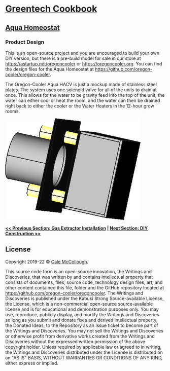 # [Greentech Cookbook](../)

## [Aqua Homeostat](./)

### Product Design

This is an open-source project and you are encouraged to build your own DIY version, but there is a pre-build model for sale in our store at <https://astartup.net/oregoncooler> or <https://oregoncooler.org>. You can find the design files for the Aqua Homeostat at <https://github.com/oregon-cooler/oregon-cooler>.

The Oregon-Cooler Aqua HACV is just a mockup made of stainless steel plates. The system uses one solenoid valve for all of the units to drain at once. This allows for the water to be gravity feed into the top of the unit, the water can either cool or heat the room, and the water can then be drained right back to either the cooler or the Water Heaters in the 12-hour grow rooms.

![Drawing of the front of the Aqua HAC Vent](oregon-cooler.aqua_hacv.front.png)

**[<< Previous Section: Gas Extractor Installation](../gas_extractor/installation) | [Next Section: DIY Construction >>](diy_construction.md)**

## License

Copyright 2019-22 © [Cale McCollough](https://cookingwithcale.org).

This source code form is an open-source innovation, the Writings and Discoveries, that was written by and contains intellectual property that consists of documents, files, source code, technology design files, art, and other content contained this file, folder and the GitHub repository located at <https://github.com/oregon-cooler/oregoncooler>. The Writings and Discoveries is published under the Kabuki Strong Source-available License, the License, which is a non-commercial open-source source-available license and is for educational and demonstration purposes only. You may use, reproduce, publicly display, and modify the Writings and Discoveries so long as you submit and donate fixes and derived intellectual property, the Donated Ideas, to the Repository as an Issue ticket to become part of the Writings and Discoveries. You may not sell the Writings and Discoveries or otherwise profit from derivative works created from the Writings and Discoveries without the expressed written permission of the above copyright holder. Unless required by applicable law or agreed to in writing, the Writings and Discoveries distributed under the License is distributed on an "AS IS" BASIS, WITHOUT WARRANTIES OR CONDITIONS OF ANY KIND, either express or implied.

